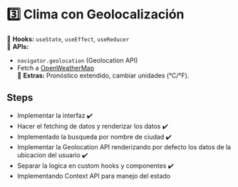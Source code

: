 # 3️⃣ **Clima con Geolocalización**

🔹 **Hooks:** `useState`, `useEffect`, `useReducer`  
🔹 **APIs:**

-  `navigator.geolocation` (Geolocation API)
-  Fetch a [OpenWeatherMap](https://openweathermap.org/api)  
   🔹 **Extras:** Pronóstico extendido, cambiar unidades (°C/°F).

## Steps

-  Implementar la interfaz ✔️
-  Hacer el fetching de datos y renderizar los datos ✔️
-  Implementado la busqueda por nombre de ciudad ✔️
-  Implementar la Geolocation API renderizando por defecto los datos de la ubicacion del usuario ✔️
-  Separar la logica en custom hooks y componentes ✔️
-  Implementando Context API para manejo del estado

